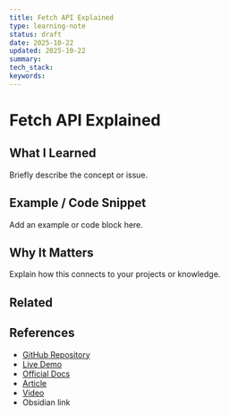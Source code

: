```yaml
---
title: Fetch API Explained
type: learning-note
status: draft
date: 2025-10-22
updated: 2025-10-22
summary:
tech_stack:
keywords:
---
```

# Fetch API Explained

## What I Learned
Briefly describe the concept or issue.

## Example / Code Snippet
Add an example or code block here.

## Why It Matters
Explain how this connects to your projects or knowledge.

## Related 

## References
- [GitHub Repository](#)
- [Live Demo](#)
- [Official Docs](https://react.dev)
- [Article](#)
- [Video](#)
- Obsidian link